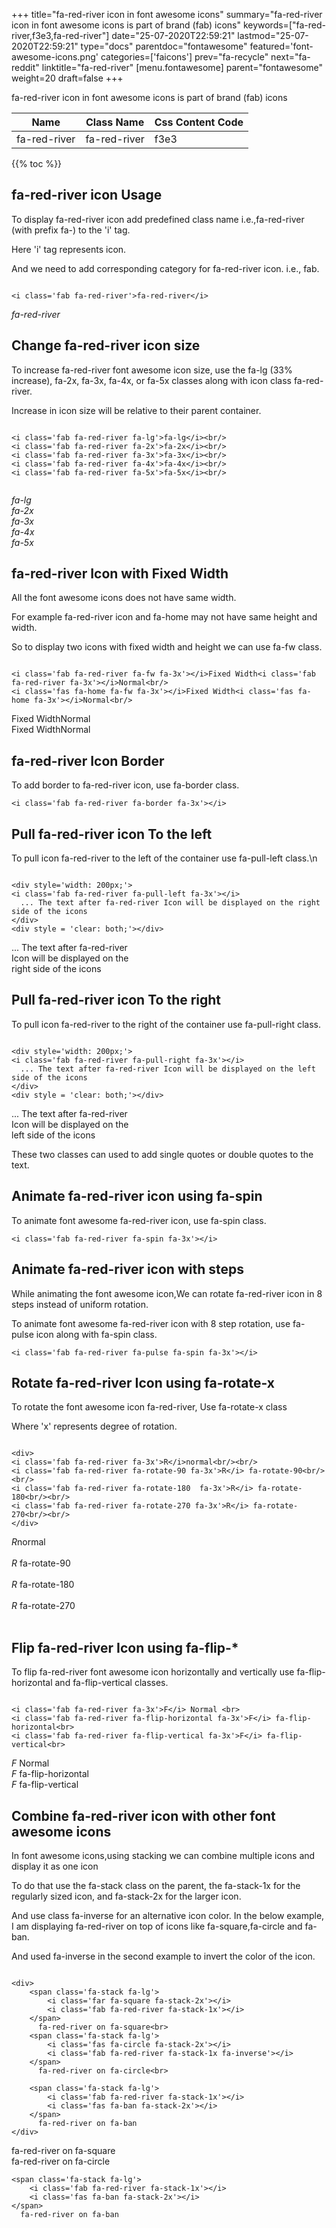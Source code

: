 +++
title="fa-red-river icon in font awesome icons"
summary="fa-red-river icon in font awesome icons is part of brand (fab) icons"
keywords=["fa-red-river,f3e3,fa-red-river"]
date="25-07-2020T22:59:21"
lastmod="25-07-2020T22:59:21"
type="docs"
parentdoc="fontawesome"
featured='font-awesome-icons.png'
categories=['faicons']
prev="fa-recycle"
next="fa-reddit"
linktitle="fa-red-river"
[menu.fontawesome]
parent="fontawesome"
weight=20
draft=false
+++


fa-red-river icon in font awesome icons is part of brand (fab) icons

<div class='table-responsive'><table class='table'><thead><tr><th>Name</th><th>Class Name</th><th>Css Content Code</th></tr></thead><tbody><tr><td>fa-red-river</td><td>fa-red-river</td><td>f3e3</td></tr></tbody></table></div>


{{% toc %}}


## fa-red-river icon Usage

To display fa-red-river icon add predefined class name i.e.,fa-red-river (with prefix fa-) to the 'i' tag.

Here 'i' tag represents icon.

And we need to add corresponding category for fa-red-river icon. i.e., fab.


```

<i class='fab fa-red-river'>fa-red-river</i>
```

<i class='fab fa-red-river'>fa-red-river</i>




## Change fa-red-river icon size
To increase fa-red-river font awesome icon size, use the fa-lg (33% increase), fa-2x, fa-3x, fa-4x, or fa-5x classes along with icon class fa-red-river.

Increase in icon size will be relative to their parent container. 

```

<i class='fab fa-red-river fa-lg'>fa-lg</i><br/>
<i class='fab fa-red-river fa-2x'>fa-2x</i><br/>
<i class='fab fa-red-river fa-3x'>fa-3x</i><br/>
<i class='fab fa-red-river fa-4x'>fa-4x</i><br/>
<i class='fab fa-red-river fa-5x'>fa-5x</i><br/>
            
```

<i class='fab fa-red-river fa-lg'>fa-lg</i><br/>
<i class='fab fa-red-river fa-2x'>fa-2x</i><br/>
<i class='fab fa-red-river fa-3x'>fa-3x</i><br/>
<i class='fab fa-red-river fa-4x'>fa-4x</i><br/>
<i class='fab fa-red-river fa-5x'>fa-5x</i><br/>
            



## fa-red-river Icon with Fixed Width 

All the font awesome icons does not have same width.

For example fa-red-river icon and fa-home may not have same height and width.

So to display two icons with fixed width and height we can use fa-fw class.


```

<i class='fab fa-red-river fa-fw fa-3x'></i>Fixed Width<i class='fab fa-red-river fa-3x'></i>Normal<br/>
<i class='fas fa-home fa-fw fa-3x'></i>Fixed Width<i class='fas fa-home fa-3x'></i>Normal<br/>
```

<i class='fab fa-red-river fa-fw fa-3x'></i>Fixed Width<i class='fab fa-red-river fa-3x'></i>Normal<br/>
<i class='fas fa-home fa-fw fa-3x'></i>Fixed Width<i class='fas fa-home fa-3x'></i>Normal<br/>



## fa-red-river Icon Border 

To add border to fa-red-river icon, use fa-border class.


```
<i class='fab fa-red-river fa-border fa-3x'></i>

```
<i class='fab fa-red-river fa-border fa-3x'></i>





## Pull fa-red-river icon To the left

To pull icon fa-red-river to the left of the container use fa-pull-left class.\n

```

<div style='width: 200px;'>
<i class='fab fa-red-river fa-pull-left fa-3x'></i>
  ... The text after fa-red-river Icon will be displayed on the right side of the icons
</div>
<div style = 'clear: both;'></div>
```

<div style='width: 200px;'>
<i class='fab fa-red-river fa-pull-left fa-3x'></i>
  ... The text after fa-red-river Icon will be displayed on the right side of the icons
</div>
<div style = 'clear: both;'></div>




## Pull fa-red-river icon To the right
To pull icon fa-red-river to the right of the container use fa-pull-right class.

```

<div style='width: 200px;'>
<i class='fab fa-red-river fa-pull-right fa-3x'></i>
  ... The text after fa-red-river Icon will be displayed on the left side of the icons
</div>
<div style = 'clear: both;'></div>
```

<div style='width: 200px;'>
<i class='fab fa-red-river fa-pull-right fa-3x'></i>
  ... The text after fa-red-river Icon will be displayed on the left side of the icons
</div>
<div style = 'clear: both;'></div>

These two classes can used to add single quotes or double quotes to the text.


## Animate fa-red-river icon using fa-spin
To animate font awesome fa-red-river icon, use fa-spin class.

```
<i class='fab fa-red-river fa-spin fa-3x'></i>
```
<i class='fab fa-red-river fa-spin fa-3x'></i>




## Animate fa-red-river icon with steps
While animating the font awesome icon,We can rotate fa-red-river icon in 8 steps instead of uniform rotation.

To animate font awesome fa-red-river icon with 8 step rotation, use fa-pulse icon along with fa-spin class.


```
<i class='fab fa-red-river fa-pulse fa-spin fa-3x'></i>

```
<i class='fab fa-red-river fa-pulse fa-spin fa-3x'></i>





## Rotate fa-red-river Icon using fa-rotate-x
To rotate the font awesome icon fa-red-river, Use fa-rotate-x class

Where 'x' represents degree of rotation.


```

<div>
<i class='fab fa-red-river fa-3x'>R</i>normal<br/><br/>
<i class='fab fa-red-river fa-rotate-90 fa-3x'>R</i> fa-rotate-90<br/><br/> 
<i class='fab fa-red-river fa-rotate-180  fa-3x'>R</i> fa-rotate-180<br/><br/> 
<i class='fab fa-red-river fa-rotate-270 fa-3x'>R</i> fa-rotate-270<br/><br/>
</div>
```

<div>
<i class='fab fa-red-river fa-3x'>R</i>normal<br/><br/>
<i class='fab fa-red-river fa-rotate-90 fa-3x'>R</i> fa-rotate-90<br/><br/> 
<i class='fab fa-red-river fa-rotate-180  fa-3x'>R</i> fa-rotate-180<br/><br/> 
<i class='fab fa-red-river fa-rotate-270 fa-3x'>R</i> fa-rotate-270<br/><br/>
</div>




## Flip fa-red-river Icon using fa-flip-*
To flip fa-red-river font awesome icon horizontally and vertically use fa-flip-horizontal and fa-flip-vertical classes. 

```

<i class='fab fa-red-river fa-3x'>F</i> Normal <br>
<i class='fab fa-red-river fa-flip-horizontal fa-3x'>F</i> fa-flip-horizontal<br>
<i class='fab fa-red-river fa-flip-vertical fa-3x'>F</i> fa-flip-vertical<br>
```

<i class='fab fa-red-river fa-3x'>F</i> Normal <br>
<i class='fab fa-red-river fa-flip-horizontal fa-3x'>F</i> fa-flip-horizontal<br>
<i class='fab fa-red-river fa-flip-vertical fa-3x'>F</i> fa-flip-vertical<br>




## Combine fa-red-river icon with other font awesome icons
In font awesome icons,using stacking we can combine multiple icons and display it as one icon 

To do that use the fa-stack class on the parent, the fa-stack-1x for the regularly sized icon, and fa-stack-2x for the larger icon.

And use class fa-inverse for an alternative icon color. 
In the below example, I am displaying fa-red-river on top of icons like fa-square,fa-circle and fa-ban.

And used fa-inverse in the second example to invert the color of the icon.

```

<div>
    <span class='fa-stack fa-lg'>
        <i class='far fa-square fa-stack-2x'></i>
        <i class='fab fa-red-river fa-stack-1x'></i>
    </span>
      fa-red-river on fa-square<br>
    <span class='fa-stack fa-lg'>
        <i class='fas fa-circle fa-stack-2x'></i>
        <i class='fab fa-red-river fa-stack-1x fa-inverse'></i>
    </span>
      fa-red-river on fa-circle<br>

    <span class='fa-stack fa-lg'>
        <i class='fab fa-red-river fa-stack-1x'></i>
        <i class='fas fa-ban fa-stack-2x'></i>
    </span>
      fa-red-river on fa-ban
</div>
```

<div>
    <span class='fa-stack fa-lg'>
        <i class='far fa-square fa-stack-2x'></i>
        <i class='fab fa-red-river fa-stack-1x'></i>
    </span>
      fa-red-river on fa-square<br>
    <span class='fa-stack fa-lg'>
        <i class='fas fa-circle fa-stack-2x'></i>
        <i class='fab fa-red-river fa-stack-1x fa-inverse'></i>
    </span>
      fa-red-river on fa-circle<br>

    <span class='fa-stack fa-lg'>
        <i class='fab fa-red-river fa-stack-1x'></i>
        <i class='fas fa-ban fa-stack-2x'></i>
    </span>
      fa-red-river on fa-ban
</div>






